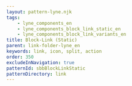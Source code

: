 ```yaml
---
layout: pattern-lyne.njk
tags: 
    - lyne_components_en
    - lyne_components_block_link_static_en
    - lyne_components_block_link_variants_en
title: Block-Link (Static)
parent: link-folder-lyne_en
keywords: link, icon, split, action
order: 350
excludeInNavigation: true
patternId: sbbBlockLinkStatic
patternDirectory: link
---
```

